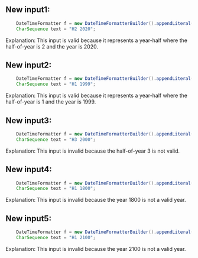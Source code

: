 ## New input1:
```java
    DateTimeFormatter f = new DateTimeFormatterBuilder().appendLiteral('H').appendValue(HALF_OF_YEAR, 1).appendLiteral(' ').appendValue(YEAR).toFormatter();
    CharSequence text = "H2 2020";
```
Explanation: This input is valid because it represents a year-half where the half-of-year is 2 and the year is 2020.

## New input2:
```java
    DateTimeFormatter f = new DateTimeFormatterBuilder().appendLiteral('H').appendValue(HALF_OF_YEAR, 1).appendLiteral(' ').appendValue(YEAR).toFormatter();
    CharSequence text = "H1 1999";
```
Explanation: This input is valid because it represents a year-half where the half-of-year is 1 and the year is 1999.

## New input3:
```java
    DateTimeFormatter f = new DateTimeFormatterBuilder().appendLiteral('H').appendValue(HALF_OF_YEAR, 1).appendLiteral(' ').appendValue(YEAR).toFormatter();
    CharSequence text = "H3 2000";
```
Explanation: This input is invalid because the half-of-year 3 is not valid.

## New input4:
```java
    DateTimeFormatter f = new DateTimeFormatterBuilder().appendLiteral('H').appendValue(HALF_OF_YEAR, 1).appendLiteral(' ').appendValue(YEAR).toFormatter();
    CharSequence text = "H1 1800";
```
Explanation: This input is invalid because the year 1800 is not a valid year.

## New input5:
```java
    DateTimeFormatter f = new DateTimeFormatterBuilder().appendLiteral('H').appendValue(HALF_OF_YEAR, 1).appendLiteral(' ').appendValue(YEAR).toFormatter();
    CharSequence text = "H1 2100";
```
Explanation: This input is invalid because the year 2100 is not a valid year.
